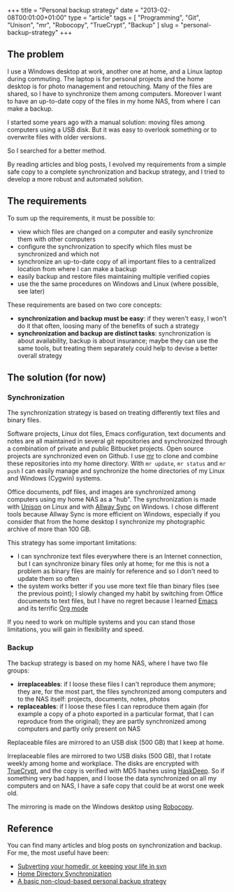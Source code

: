+++
title      = "Personal backup strategy"
date       = "2013-02-08T00:01:00+01:00"
type       = "article"
tags       = [ "Programming", "Git", "Unison", "mr", "Robocopy", "TrueCrypt", "Backup" ]
slug       = "personal-backup-strategy"
+++

## The problem
I use a Windows desktop at work, another one at home, and a Linux laptop during commuting.
The laptop is for personal projects and the home desktop is for photo management and retouching.
Many of the files are shared, so I have to synchronize them among computers.
Moreover I want to have an up-to-date copy of the files in my home NAS,
from where I can make a backup.

<!--more-->
I started some years ago with a manual solution: moving files among computers
using a USB disk. But it was easy to overlook something or to overwrite files
with older versions.

So I searched for a better method.

By reading articles and blog posts, I evolved my requirements from a simple safe
copy to a complete synchronization and backup strategy, and I tried to develop
a more robust and automated solution.

## The requirements
To sum up the requirements, it must be possible to:

* view which files are changed on a computer and easily synchronize them
  with other computers
* configure the synchronization to specify which files must be synchronized
  and which not
* synchronize an up-to-date copy of all important files to a centralized
  location from where I can make a backup
* easily backup and restore files maintaining multiple verified copies
* use the the same procedures on Windows and Linux (where possible, see later)

These requirements are based on two core concepts:

* __synchronization and backup must be easy__: if they weren't easy,
  I won't do it that often, loosing many of the benefits of such a strategy
* __synchronization and backup are distinct tasks__: synchronization is about
  availability, backup is about insurance; maybe they can use the same tools,
  but treating them separately could help to devise a better overall strategy

## The solution (for now)

### Synchronization
The synchronization strategy is based on treating differently text files and
binary files.

Software projects, Linux dot files, Emacs configuration, text documents and notes
are all maintained in several git repositories and synchronized through a combination
of private and public Bitbucket projects. Open source projects are synchronized even
on Github.
I use [mr][] to clone and combine these repositories into my home directory.
With `mr update`, `mr status` and `mr push` I can easily manage and synchronize the
home directories of my Linux and Windows (Cygwin) systems.

Office documents, pdf files, and images are synchronized among computers using my
home NAS as a "hub". The synchronization is made with [Unison][] on Linux and with
[Allway Sync][aws] on Windows. I chose different tools because Allway Sync is more
efficient on Windows, especially if you consider that from the home
desktop I synchronize my photographic archive of more than 100 GB.

This strategy has some important limitations:

* I can synchronize text files everywhere there is an Internet connection,
  but I can synchronize binary files only at home; for me this is not
  a problem as binary files are mainly for reference and so I don't need to
  update them so often
* the system works better if you use more text file than binary files
  (see the previous point); I slowly changed my habit by switching
  from Office documents to text files, but I have no regret because I learned
  [Emacs][] and its terrific [Org mode][orgmode]

If you need to work on multiple systems and you can stand those limitations,
you will gain in flexibility and speed.

### Backup
The backup strategy is based on my home NAS, where I have two file groups:

* __irreplaceables__: if I loose these files I can't reproduce them anymore; they
  are, for the most part, the files synchronized among computers and to the
  NAS itself: projects, documents, notes, photos
* __replaceables__: if I loose these files I can reproduce them again (for example
  a copy of a photo exported in a particular format, that I can reproduce from
  the original); they are partly synchronized among computers and partly only
  present on NAS

Replaceable files are mirrored to an USB disk (500 GB) that I keep at home.

Irreplaceable files are mirrored to two USB disks (500 GB), that I rotate weekly
among home and workplace. The disks are encrypted with [TrueCrypt][], and the
copy is verified with MD5 hashes using [HaskDeep][].
So if something very bad happen, and I loose the data synchronized on all my computers
and on NAS, I have a safe copy that could be at worst one week old.

The mirroring is made on the Windows desktop using [Robocopy][].

## Reference
You can find many articles and blog posts on synchronization and backup.
For me, the most useful have been:

* [Subverting your homedir, or keeping your life in svn](http://joeyh.name/svnhome/)
* [Home Directory Synchronization](http://tratt.net/laurie/tech_articles/articles/home_directory_synchronization)
* [A basic non-cloud-based personal backup strategy](http://www.hanselman.com/blog/ABasicNoncloudbasedPersonalBackupStrategy.aspx)

[mr]: http://joeyh.name/code/mr/ "mr"
[unison]: http://www.cis.upenn.edu/~bcpierce/unison/ "Unison"
[aws]: http://allwaysync.com/ "Allway Sync"
[emacs]: http://www.gnu.org/software/emacs/ "Emacs"
[orgmode]: http://orgmode.org/ "Org mode"
[truecrypt]: http://www.truecrypt.org/ "TrueCrypt"
[haskdeep]: https://github.com/maurotrb/haskdeep "haskdeep"
[robocopy]: http://en.wikipedia.org/wiki/Robocopy "Robocopy"
